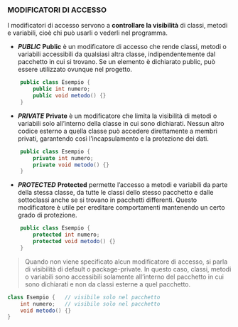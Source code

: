 ### MODIFICATORI DI ACCESSO
I modificatori di accesso servono a **controllare la visibilità** di classi, metodi e variabili, cioè chi può usarli o vederli nel programma.

-  ***PUBLIC***
	**Public** è un modificatore di accesso che rende classi, metodi o variabili accessibili da qualsiasi altra classe, indipendentemente dal pacchetto in cui si trovano. Se un elemento è dichiarato public, può essere utilizzato ovunque nel progetto.
	
```java
	public class Esempio {
	    public int numero;
	    public void metodo() {}
	}
```

-  ***PRIVATE***
	**Private** è un modificatore che limita la visibilità di metodi o variabili solo all’interno della classe in cui sono dichiarati. Nessun altro codice esterno a quella classe può accedere direttamente a membri privati, garantendo così l’incapsulamento e la protezione dei dati.
	
```java
	public class Esempio {
	    private int numero;
	    private void metodo() {}
	}
```

- ***PROTECTED***
	**Protected** permette l’accesso a metodi e variabili da parte della stessa classe, da tutte le classi dello stesso pacchetto e dalle sottoclassi anche se si trovano in pacchetti differenti. Questo modificatore è utile per ereditare comportamenti mantenendo un certo grado di protezione.
	
```java
	public class Esempio {
	    protected int numero;
	    protected void metodo() {}
	}
```

> Quando non viene specificato alcun modificatore di accesso, si parla di visibilità di default o package-private. In questo caso, classi, metodi o variabili sono accessibili solamente all’interno del pacchetto in cui sono dichiarati e non da classi esterne a quel pacchetto.

```java
class Esempio {   // visibile solo nel pacchetto
    int numero;   // visibile solo nel pacchetto
    void metodo() {}
}
```